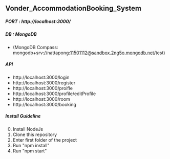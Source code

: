 ## Vonder_AccommodationBooking_System

##### PORT : http://localhost:3000/

##### DB : MongoDB 
* (MongoDB Compass: mongodb+srv://nattapong:11501112@sandbox.2ng5o.mongodb.net/test)

##### API
* http://localhost:3000/login
* http://localhost:3000/register
* http://localhost:3000/proifle
* http://localhost:3000/profile/editProfile
* http://localhost:3000/room
* http://localhost:3000/booking

##### Install Guideline
0. Install NodeJs
1. Clone this repository
2. Enter first folder of the project
3. Run "npm install"
4. Run "npm start"
